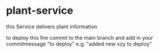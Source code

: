 # plant-service

this Service delivers plant information

to deploy this fire commit to the main branch and add in your commitmessage "to deploy" e.g. "added new xzy to deploy"